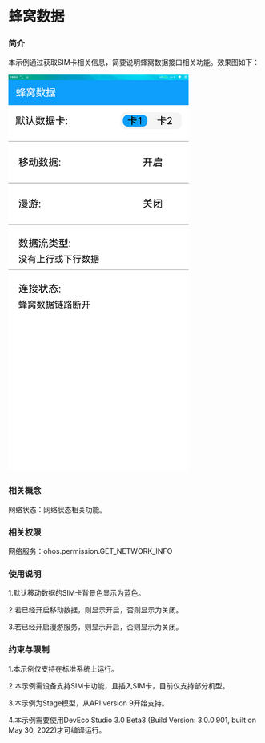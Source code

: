 # 蜂窝数据

### 简介

本示例通过获取SIM卡相关信息，简要说明蜂窝数据接口相关功能。效果图如下：

![](screenshots/device/index.png)

### 相关概念

网络状态：网络状态相关功能。

### 相关权限

网络服务：ohos.permission.GET_NETWORK_INFO

### 使用说明

1.默认移动数据的SIM卡背景色显示为蓝色。

2.若已经开启移动数据，则显示开启，否则显示为关闭。

3.若已经开启漫游服务，则显示开启，否则显示为关闭。

### 约束与限制

1.本示例仅支持在标准系统上运行。

2.本示例需设备支持SIM卡功能，且插入SIM卡，目前仅支持部分机型。

3.本示例为Stage模型，从API version 9开始支持。

4.本示例需要使用DevEco Studio 3.0 Beta3 (Build Version: 3.0.0.901, built on May 30, 2022)才可编译运行。